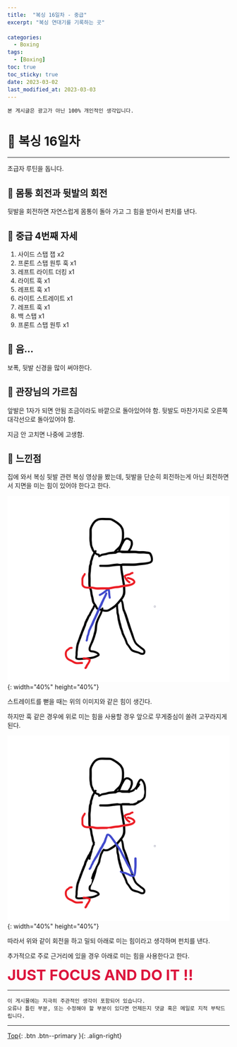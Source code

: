 ```yaml
---
title:  "복싱 16일차 - 중급"
excerpt: "복싱 연대기를 기록하는 곳"

categories:
  - Boxing
tags:
  - [Boxing]
toc: true
toc_sticky: true
date: 2023-03-02
last_modified_at: 2023-03-03
---
```


    본 게시글은 광고가 아닌 100% 개인적인 생각입니다.

# 🥊 복싱 16일차 
<hr style="width:100%" />

  초급자 루틴을 돕니다.    

## 🤔 몸통 회전과 뒷발의 회전

  뒷발을 회전하면 자연스럽게 몸통이 돌아 가고 그 힘을 받아서 펀치를 낸다.

## 🤣 중급 4번째 자세 

1. 사이드 스탭 잽 x2
2. 프론트 스탭 원투 훅 x1
3. 레프트 라이트 더킹 x1
4. 라이트 훅 x1   
5. 레프트 훅 x1
6. 라이트 스트레이트 x1
7. 레프트 훅 x1
8. 백 스탭 x1
9. 프론트 스탭 원투 x1

## 🤨 음... 

  보폭, 뒷발 신경을 많이 써야한다.

## 🎯 관장님의 가르침

  앞발은 1자가 되면 안됨 조금이라도 바깥으로 돌아있어야 함.
  뒷발도 마찬가지로 오른쪽 대각선으로 돌아있어야 함.

  지금 안 고치면 나중에 고생함.

## 🤣 느낀점

  집에 와서 복싱 뒷발 관련 복싱 영상을 봤는데, 뒷발을 단순히 회전하는게 아닌 회전하면서 지면을 미는 힘이 있어야 한다고 한다.

  ![image1](/assets/images/posts/Hobby/Boxing/2023-03-02-my-boxing-post_17/1.png){: width="40%" height="40%"}

  스트레이트를 뻗을 때는 위의 이미지와 같은 힘이 생긴다.

  하지만 훅 같은 경우에 위로 미는 힘을 사용할 경우 앞으로 무게중심이 쏠려 고꾸라지게 된다.
  
  ![image2](/assets/images/posts/Hobby/Boxing/2023-03-02-my-boxing-post_17/2.png){: width="40%" height="40%"}

  따라서 위와 같이 회전을 하고 밀되 아래로 미는 힘이라고 생각하며 펀치를 낸다.

  추가적으로 주로 근거리에 있을 경우 아래로 미는 힘을 사용한다고 한다.

  <strong style="color:crimson; font-size:25pt">JUST FOCUS AND DO IT !!</strong>

<hr style="width:100%" />

    이 게시물에는 지극히 주관적인 생각이 포함되어 있습니다. 
    오류나 틀린 부분, 또는 수정해야 할 부분이 있다면 언제든지 댓글 혹은 메일로 지적 부탁드립니다.
    
<hr>


[Top](#){: .btn .btn--primary }{: .align-right}
